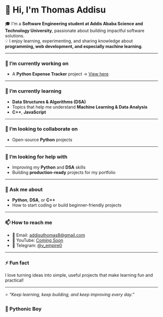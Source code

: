 <!--
**thomasaddisu/thomasaddisu** is a ✨ _special_ ✨ repository because its `README.md` (this file) appears on your GitHub profile.
-->

# 👋 Hi, I'm Thomas Addisu

🎓 I'm a **Software Engineering student at Addis Ababa Science and Technology University**, passionate about building impactful software solutions.  
💡 I enjoy learning, experimenting, and sharing knowledge about **programming, web development, and especially machine learning**.

---

### 🔭 I’m currently working on
- A **Python Expense Tracker** project → [View here](https://github.com/thomasaddisu/Expense-Tracker)

---

### 🌱 I’m currently learning
- **Data Structures & Algorithms (DSA)**  
- Topics that help me understand **Machine Learning & Data Analysis**
- **C++**, **JavaScript**

---

### 👯 I’m looking to collaborate on  
- Open-source **Python** projects  

---

### 🤔 I’m looking for help with
- Improving my **Python** and **DSA** skills  
- Building **production-ready** projects for my portfolio  

---

### 💬 Ask me about
- **Python**, **DSA**, or **C++**  
- How to start coding or build beginner-friendly projects  

---

### 📫 How to reach me
- 📧 Email: [addisuthomas8@gmail.com](mailto:addisuthomas8@gmail.com)
- 🧠 YouTube: [Coming Soon](https://youtube.com/@TomCodes)  
- 💬 Telegram: [@v_empire0](https://t.me/v_empire0)

---

### ⚡ Fun fact
I love turning ideas into simple, useful projects that make learning fun and practical!

---

⭐️ _“Keep learning, keep building, and keep improving every day.”_

### 🐍 Pythonic Boy


<!--
**thomasaddisu/thomasaddisu** is a ✨ _special_ ✨ repository because its `README.md` (this file) appears on your GitHub profile.

Here are some ideas to get you started:

- 🔭 I’m currently working on ...
- 🌱 I’m currently learning ...
- 👯 I’m looking to collaborate on ...
- 🤔 I’m looking for help with ...
- 💬 Ask me about ...
- 📫 How to reach me: ...
- 😄 Pronouns: ...
- ⚡ Fun fact: ...
-->
